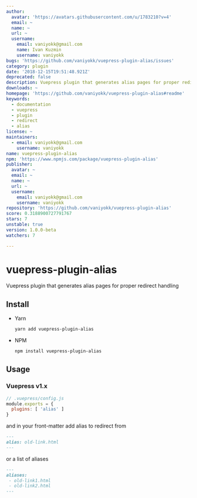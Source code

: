```yaml
---
author:
  avatar: 'https://avatars.githubusercontent.com/u/1783210?v=4'
  email: ~
  name: ~
  url: ~
  username:
    email: vaniyokk@gmail.com
    name: Ivan Kuzmin
    username: vaniyokk
bugs: 'https://github.com/vaniyokk/vuepress-plugin-alias/issues'
category: plugin
date: '2018-12-15T19:51:48.921Z'
deprecated: false
description: Vuepress plugin that generates alias pages for proper redirect handling
downloads: ~
homepage: 'https://github.com/vaniyokk/vuepress-plugin-alias#readme'
keywords:
  - documentation
  - vuepress
  - plugin
  - redirect
  - alias
license: ~
maintainers:
  - email: vaniyokk@gmail.com
    username: vaniyokk
name: vuepress-plugin-alias
npm: 'https://www.npmjs.com/package/vuepress-plugin-alias'
publisher:
  avatar: ~
  email: ~
  name: ~
  url: ~
  username:
    email: vaniyokk@gmail.com
    username: vaniyokk
repository: 'https://github.com/vaniyokk/vuepress-plugin-alias'
score: 0.3188900727791767
stars: 7
unstable: true
version: 1.0.0-beta
watchers: 7

---
```


# vuepress-plugin-alias
Vuepress plugin that generates alias pages for proper redirect handling

## Install

* Yarn

  ```sh
  yarn add vuepress-plugin-alias
  ```
* NPM

  ```sh
  npm install vuepress-plugin-alias
  ```

## Usage

### Vuepress v1.x

```js
// .vuepress/config.js
module.exports = {
  plugins: [ 'alias' ]
}
```

and in your front-matter add alias to redirect from

```md
---
alias: old-link.html
---
```
or a list of aliases
```md
---
aliases: 
 - old-link1.html
 - old-link2.html
---
```
